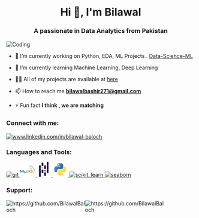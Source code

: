 <h1 align="center">Hi 👋, I'm Bilawal</h1>
<h3 align="center">A passionate in Data Analytics from Pakistan</h3>

<img align="center" alt="Coding" width="1000" height = "500" src="https://camo.githubusercontent.com/b2d4d7e983c97ca521cc8d6977d9d86d7f2d818e08872db8575eac7959b1a1e0/68747470733a2f2f7777772e61616c7068612e6e65742f77702d636f6e74656e742f75706c6f6164732f323031392f31302f646174612d736369656e63652d67697068792e676966">


- 🔭 I’m currently working on  Python, EDA, ML Projects . [Data-Science-ML](https://github.com/BilawalBaloch/Data-Science-ML)
  
- 🌱 I’m currently learning Machine Learning, Deep Learning

- 👨‍💻 All of my projects are available at [here](https://github.com/BilawalBaloch)

- 📫 How to reach me **bilawalbashir271@gmail.com**

- ⚡ Fun fact **I think , we are matching**

<h3 align="left">Connect with me:</h3>
<p align="left">
<a href="https://linkedin.com/in/www.linkedin.com/in/bilawal-baloch" target="blank"><img align="center" src="https://raw.githubusercontent.com/rahuldkjain/github-profile-readme-generator/master/src/images/icons/Social/linked-in-alt.svg" alt="www.linkedin.com/in/bilawal-baloch" height="30" width="40" /></a>
</p>

<h3 align="left">Languages and Tools:</h3>
<p align="left"> <a href="https://git-scm.com/" target="_blank" rel="noreferrer"> <img src="https://www.vectorlogo.zone/logos/git-scm/git-scm-icon.svg" alt="git" width="40" height="40"/> </a> <a href="https://www.mysql.com/" target="_blank" rel="noreferrer"> <img src="https://raw.githubusercontent.com/devicons/devicon/master/icons/mysql/mysql-original-wordmark.svg" alt="mysql" width="40" height="40"/> </a> <a href="https://pandas.pydata.org/" target="_blank" rel="noreferrer"> <img src="https://raw.githubusercontent.com/devicons/devicon/2ae2a900d2f041da66e950e4d48052658d850630/icons/pandas/pandas-original.svg" alt="pandas" width="40" height="40"/> </a> <a href="https://www.python.org" target="_blank" rel="noreferrer"> <img src="https://raw.githubusercontent.com/devicons/devicon/master/icons/python/python-original.svg" alt="python" width="40" height="40"/> </a> <a href="https://scikit-learn.org/" target="_blank" rel="noreferrer"> <img src="https://upload.wikimedia.org/wikipedia/commons/0/05/Scikit_learn_logo_small.svg" alt="scikit_learn" width="40" height="40"/> </a> <a href="https://seaborn.pydata.org/" target="_blank" rel="noreferrer"> <img src="https://seaborn.pydata.org/_images/logo-mark-lightbg.svg" alt="seaborn" width="40" height="40"/> </a> </p>

<h3 align="left">Support:</h3>
<p><a href="https://www.buymeacoffee.com/https://github.com/BilawalBaloch"> <img align="left" src="https://cdn.buymeacoffee.com/buttons/v2/default-yellow.png" height="50" width="210" alt="https://github.com/BilawalBaloch" /></a><a href="https://ko-fi.com/https://github.com/BilawalBaloch"> <img align="left" src="https://cdn.ko-fi.com/cdn/kofi3.png?v=3" height="50" width="210" alt="https://github.com/BilawalBaloch" /></a></p><br><br>
